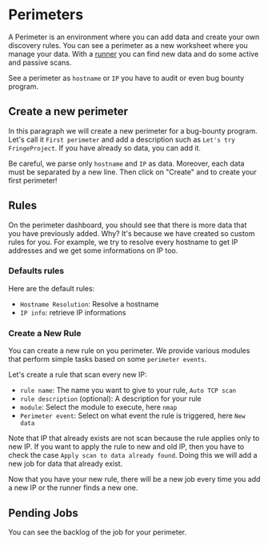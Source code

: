 # Perimeters

A Perimeter is an environment where you can add data and create your own discovery
rules. You can see a perimeter as a new worksheet where you manage your data.
With a [runner](./runner.md) you can find new data and do some
active and passive scans.

See a perimeter as `hostname` or `IP` you have to audit or even bug bounty program.


## Create a new perimeter

In this paragraph we will create a new perimeter for a bug-bounty program. Let's
call it `First perimeter` and add a description such as `Let's try FringeProject`.
If you have already so data, you can add it.

Be careful, we parse only `hostname` and `IP` as data. Moreover, each data must be
separated by a new line. Then click on "Create" and to create your first perimeter!


## Rules

On the perimeter dashboard, you should see that there is more data that you have
previously added. Why? It's because we have created so custom rules for you. For
example, we try to resolve every hostname to get IP addresses and we get some
informations on IP too.

### Defaults rules

Here are the default rules:

- `Hostname Resolution`: Resolve a hostname
- `IP info`: retrieve IP informations


### Create a New Rule

You can create a new rule on you perimeter. We provide various modules that perform
simple tasks based on some `perimeter events`.

Let's create a rule that scan every new IP:

- `rule name`: The name you want to give to your rule, `Auto TCP scan`
- `rule description` (optional): A description for your rule
- `module`: Select the module to execute, here `nmap`
- `Perimeter event`: Select on what event the rule is triggered, here `New data`

Note that IP that already exists are not scan because the rule applies only to new
IP. If you want to apply the rule to new and old IP, then you have to check the
case `Apply scan to data already found`. Doing this we will add a new job for data
that already exist.

Now that you have your new rule, there will be a new job every time you add a new IP
or the runner finds a new one.


## Pending Jobs

You can see the backlog of the job for your perimeter.

